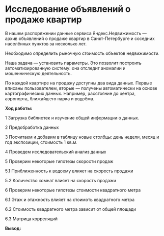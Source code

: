 # Исследование объявлений о продаже квартир

В нашем распоряжении данные сервиса Яндекс.Недвижимость — архив объявлений о продаже квартир в Санкт-Петербурге и соседних населённых пунктов за несколько лет. 

Необходимо определить рыночную стоимость объектов недвижимости. 

Наша задача — установить параметры. Это позволит построить автоматизированную систему: она отследит аномалии и мошенническую деятельность. 

По каждой квартире на продажу доступны два вида данных. Первые вписаны пользователем, вторые — получены автоматически на основе картографических данных. Например, расстояние до центра, аэропорта, ближайшего парка и водоёма. 

__Ход работы:__

1  Загрузка библиотек и изучение общей информации о данных.

2  Предобработка данных

3  Посчитаем и добавим в таблицу новые столбцы: день недели, месяц и год экспозиции, стоимость 1 кв.м.

4  Проведем исследовательский анализ данных

5  Проверим некоторые гипотезы скорости продаж

5.1  Приближенность к водоему влияет на скорость продажи

5.2  Количество комнат влияет на скорость продажи

6  Проверим некоторые гипотезы стоимости квадратного метра

6.1  Этаж и этажность влияет на стоимоть квадратного метра

6.2  Стоимость квадратного метра зависит от общей площади

6.3  Матрица корреляций

__Вывод:__

